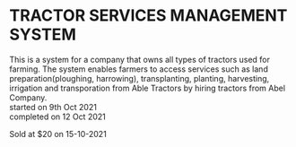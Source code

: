 # TRACTOR SERVICES MANAGEMENT SYSTEM
This is a system for a company that owns all types of tractors used for farming.
The system enables farmers to access services such as land preparation(ploughing, harrowing), transplanting, planting, harvesting, irrigation and transporation from Able Tractors by hiring tractors from Abel Company.<br>
started on 9th Oct 2021<br>
completed on 12 Oct 2021<br>

Sold at $20 on 15-10-2021<br>


